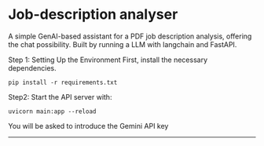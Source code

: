 # Job-description analyser

A simple GenAI-based assistant for a PDF job description analysis, offering the chat possibility.
Built by running a LLM with langchain and FastAPI.

Step 1: Setting Up the Environment
First, install the necessary dependencies.

``pip install -r requirements.txt``

Step2: Start the API server with:

``uvicorn main:app --reload``

You will be asked to introduce the Gemini API key

-----------
<!-- pip install -qU "langchain[anthropic]" -->

